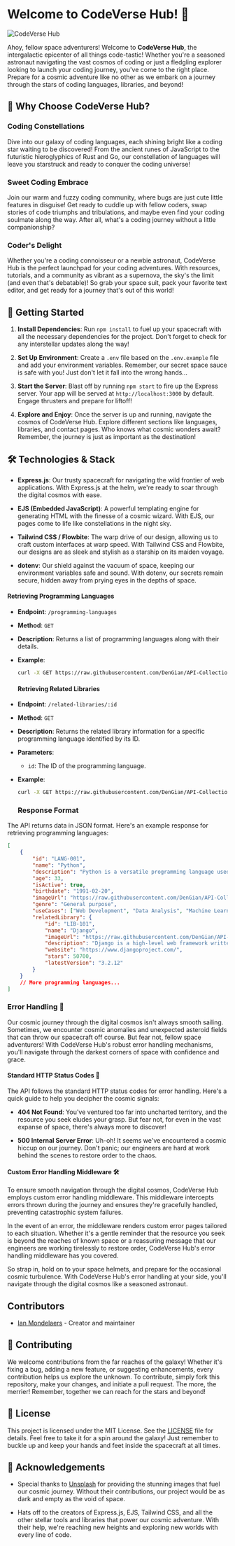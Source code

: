 # Welcome to CodeVerse Hub! 🚀

![CodeVerse Hub](https://images.unsplash.com/photo-1504639725590-34d0984388bd?q=80&w=1374&auto=format&fit=crop&ixlib=rb-4.0.3&ixid=M3wxMjA3fDB8MHxwaG90by1wYWdlfHx8fGVufDB8fHx8fA%3D%3D)

Ahoy, fellow space adventurers! Welcome to **CodeVerse Hub**, the intergalactic epicenter of all things code-tastic! Whether you're a seasoned astronaut navigating the vast cosmos of coding or just a fledgling explorer looking to launch your coding journey, you've come to the right place. Prepare for a cosmic adventure like no other as we embark on a journey through the stars of coding languages, libraries, and beyond!

## 🌟 Why Choose CodeVerse Hub?

### Coding Constellations
Dive into our galaxy of coding languages, each shining bright like a coding star waiting to be discovered! From the ancient runes of JavaScript to the futuristic hieroglyphics of Rust and Go, our constellation of languages will leave you starstruck and ready to conquer the coding universe!

### Sweet Coding Embrace
Join our warm and fuzzy coding community, where bugs are just cute little features in disguise! Get ready to cuddle up with fellow coders, swap stories of code triumphs and tribulations, and maybe even find your coding soulmate along the way. After all, what's a coding journey without a little companionship?

### Coder's Delight
Whether you're a coding connoisseur or a newbie astronaut, CodeVerse Hub is the perfect launchpad for your coding adventures. With resources, tutorials, and a community as vibrant as a supernova, the sky's the limit (and even that's debatable)! So grab your space suit, pack your favorite text editor, and get ready for a journey that's out of this world!

## 🚀 Getting Started

1. **Install Dependencies**: Run `npm install` to fuel up your spacecraft with all the necessary dependencies for the project. Don't forget to check for any interstellar updates along the way!

2. **Set Up Environment**: Create a `.env` file based on the `.env.example` file and add your environment variables. Remember, our secret space sauce is safe with you! Just don't let it fall into the wrong hands...

3. **Start the Server**: Blast off by running `npm start` to fire up the Express server. Your app will be served at `http://localhost:3000` by default. Engage thrusters and prepare for liftoff!

4. **Explore and Enjoy**: Once the server is up and running, navigate the cosmos of CodeVerse Hub. Explore different sections like languages, libraries, and contact pages. Who knows what cosmic wonders await? Remember, the journey is just as important as the destination!

## 🛠️ Technologies & Stack

- **Express.js**: Our trusty spacecraft for navigating the wild frontier of web applications. With Express.js at the helm, we're ready to soar through the digital cosmos with ease.

- **EJS (Embedded JavaScript)**: A powerful templating engine for generating HTML with the finesse of a cosmic wizard. With EJS, our pages come to life like constellations in the night sky.

- **Tailwind CSS / Flowbite**: The warp drive of our design, allowing us to craft custom interfaces at warp speed. With Tailwind CSS and Flowbite, our designs are as sleek and stylish as a starship on its maiden voyage.

- **dotenv**: Our shield against the vacuum of space, keeping our environment variables safe and sound. With dotenv, our secrets remain secure, hidden away from prying eyes in the depths of space.

#### Retrieving Programming Languages

- **Endpoint**: `/programming-languages`
- **Method**: `GET`
- **Description**: Returns a list of programming languages along with their details.
- **Example**:
  ```bash
  curl -X GET https://raw.githubusercontent.com/DenGian/API-Collection/main/assets/json/programming-languages.json
  ```

  #### Retrieving Related Libraries

- **Endpoint**: `/related-libraries/:id`
- **Method**: `GET`
- **Description**: Returns the related library information for a specific programming language identified by its ID.
- **Parameters**:
  - `id`: The ID of the programming language.
- **Example**:
  ```bash
  curl -X GET https://raw.githubusercontent.com/DenGian/API-Collection/main/assets/json/related-libraries.json
  ```

  ### Response Format

The API returns data in JSON format. Here's an example response for retrieving programming languages:

```json
[
	{
		"id": "LANG-001",
		"name": "Python",
		"description": "Python is a versatile programming language used for web development, data analysis, machine learning, and more.",
		"age": 33,
		"isActive": true,
		"birthdate": "1991-02-20",
		"imageUrl": "https://raw.githubusercontent.com/DenGian/API-Collection/main/assets/images/Angular.webp",
		"genre": "General purpose",
		"useCases": ["Web Development", "Data Analysis", "Machine Learning"],
		"relatedLibrary": {
			"id": "LIB-101",
			"name": "Django",
			"imageUrl": "https://raw.githubusercontent.com/DenGian/API-Collection/main/assets/images/Django.webp",
			"description": "Django is a high-level web framework written in Python that enables rapid web development.",
			"website": "https://www.djangoproject.com/",
			"stars": 50700,
			"latestVersion": "3.2.12"
		}
	}
	// More programming languages...
]
```

### Error Handling 🛑

Our cosmic journey through the digital cosmos isn't always smooth sailing. Sometimes, we encounter cosmic anomalies and unexpected asteroid fields that can throw our spacecraft off course. But fear not, fellow space adventurers! With CodeVerse Hub's robust error handling mechanisms, you'll navigate through the darkest corners of space with confidence and grace.

#### Standard HTTP Status Codes 🚥

The API follows the standard HTTP status codes for error handling. Here's a quick guide to help you decipher the cosmic signals:

- **404 Not Found**: You've ventured too far into uncharted territory, and the resource you seek eludes your grasp. But fear not, for even in the vast expanse of space, there's always more to discover!

- **500 Internal Server Error**: Uh-oh! It seems we've encountered a cosmic hiccup on our journey. Don't panic; our engineers are hard at work behind the scenes to restore order to the chaos.

#### Custom Error Handling Middleware 🛠️

To ensure smooth navigation through the digital cosmos, CodeVerse Hub employs custom error handling middleware. This middleware intercepts errors thrown during the journey and ensures they're gracefully handled, preventing catastrophic system failures.

In the event of an error, the middleware renders custom error pages tailored to each situation. Whether it's a gentle reminder that the resource you seek is beyond the reaches of known space or a reassuring message that our engineers are working tirelessly to restore order, CodeVerse Hub's error handling middleware has you covered.

So strap in, hold on to your space helmets, and prepare for the occasional cosmic turbulence. With CodeVerse Hub's error handling at your side, you'll navigate through the digital cosmos like a seasoned astronaut.

## Contributors

- [Ian Mondelaers](https://github.com/DenGian) - Creator and maintainer

## 🌠 Contributing

We welcome contributions from the far reaches of the galaxy! Whether it's fixing a bug, adding a new feature, or suggesting enhancements, every contribution helps us explore the unknown. To contribute, simply fork this repository, make your changes, and initiate a pull request. The more, the merrier! Remember, together we can reach for the stars and beyond!

## 📜 License

This project is licensed under the MIT License. See the [LICENSE](LICENSE) file for details. Feel free to take it for a spin around the galaxy! Just remember to buckle up and keep your hands and feet inside the spacecraft at all times.

## 🙏 Acknowledgements

- Special thanks to [Unsplash](https://unsplash.com/) for providing the stunning images that fuel our cosmic journey. Without their contributions, our project would be as dark and empty as the void of space.

- Hats off to the creators of Express.js, EJS, Tailwind CSS, and all the other stellar tools and libraries that power our cosmic adventure. With their help, we're reaching new heights and exploring new worlds with every line of code.
